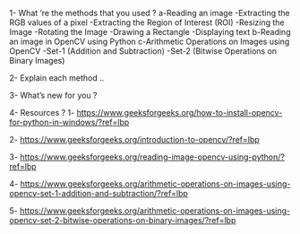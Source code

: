 1- What ’re the methods that you used ?
a-Reading an image
    -Extracting the RGB values of a pixel
    -Extracting the Region of Interest (ROI)
    -Resizing the Image
    -Rotating the Image
    -Drawing a Rectangle
    -Displaying text
b-Reading an image in OpenCV using Python
c-Arithmetic Operations on Images using OpenCV
   -Set-1 (Addition and Subtraction)
   -Set-2 (Bitwise Operations on Binary Images)



2- Explain each method ..



3- What’s new for you ?



4- Resources ? 
1- https://www.geeksforgeeks.org/how-to-install-opencv-for-python-in-windows/?ref=lbp

2- https://www.geeksforgeeks.org/introduction-to-opencv/?ref=lbp

3- https://www.geeksforgeeks.org/reading-image-opencv-using-python/?ref=lbp

4- https://www.geeksforgeeks.org/arithmetic-operations-on-images-using-opencv-set-1-addition-and-subtraction/?ref=lbp

5- https://www.geeksforgeeks.org/arithmetic-operations-on-images-using-opencv-set-2-bitwise-operations-on-binary-images/?ref=lbp
